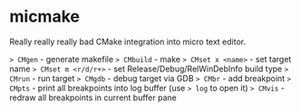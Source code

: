 # micmake

Really really really bad CMake integration into micro text editor.

`> CMgen` - generate makefile
`> CMbuild` - make
`> CMset x <name>` - set target name
`> CMset m <r/d/r+>` - set Release/Debug/RelWinDebInfo build type
`> CMrun` - run target
`> CMgdb` - debug target via GDB
`> CMbr` - add breakpoint
`> CMpts` - print all breakpoints into log buffer (use `> log` to open it)
`> CMvis` - redraw all breakpoints in current buffer pane
